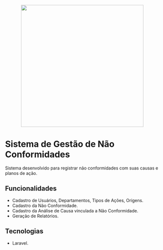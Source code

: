 <p align="center"><img src="https://raw.githubusercontent.com/yurirene/sistema-nao-conformidade/master/public/img/logo_completa.png" width="400"></p>

# Sistema de Gestão de Não Conformidades
Sistema desenvolvido para registrar não conformidades com suas causas e planos de ação.

## Funcionalidades

- Cadastro de Usuários, Departamentos, Tipos de Ações, Origens.
- Cadastro da Não Conformidade.
- Cadastro da Análise de Causa vinculada a Não Conformidade.
- Geração de Relatórios.

## Tecnologias

- Laravel.
